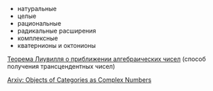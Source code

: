 - натуральные
- целые
- рациональные
- радикальные расширения
- комплексные
- кватернионы и октонионы

[Теорема Лиувилля о приближении алгебраических чисел](https://ru.wikipedia.org/wiki/%D0%A2%D0%B5%D0%BE%D1%80%D0%B5%D0%BC%D0%B0_%D0%9B%D0%B8%D1%83%D0%B2%D0%B8%D0%BB%D0%BB%D1%8F_%D0%BE_%D0%BF%D1%80%D0%B8%D0%B1%D0%BB%D0%B8%D0%B6%D0%B5%D0%BD%D0%B8%D0%B8_%D0%B0%D0%BB%D0%B3%D0%B5%D0%B1%D1%80%D0%B0%D0%B8%D1%87%D0%B5%D1%81%D0%BA%D0%B8%D1%85_%D1%87%D0%B8%D1%81%D0%B5%D0%BB) (способ получения трансцендентных чисел)

[Arxiv: Objects of Categories as Complex Numbers](https://arxiv.org/abs/math/0212377v1)

